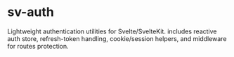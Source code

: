 # sv-auth
Lightweight authentication utilities for Svelte/SvelteKit. includes reactive auth store, refresh-token handling, cookie/session helpers, and middleware for routes protection.
